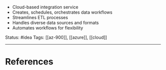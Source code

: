 - ﻿﻿Cloud-based integration service
- ﻿﻿Creates, schedules, orchestrates data workflows
- ﻿﻿Streamlines ETL processes
- ﻿﻿Handles diverse data sources and formats
- ﻿﻿Automates workflows for flexibility

Status: #idea
Tags: [[az-900]], [[azure]], [[cloud]]

---
# References